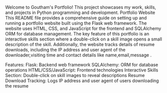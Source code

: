 Welcome to Goutham's Portfolio! This project showcases my work, skills, and projects in Python programming and development.
Portfolio Website
This README file provides a comprehensive guide on setting up and running a portfolio website built using the Flask web framework. The website uses HTML, CSS, and JavaScript for the frontend and SQLAlchemy ORM for database management. The key feature of this portfolio is an interactive skills section where a double-click on a skill image opens a small description of the skill. Additionally, the website tracks details of resume downloads, including the IP address and user agent of the downloader,visiting time and contact details like name,email,message .

Features:
Flask: Backend web framework
SQLAlchemy: ORM for database operations
HTML/CSS/JavaScript: Frontend technologies
Interactive Skills Section: Double-click on skill images to reveal descriptions
Resume Download Tracking: Logs IP address and user agent of users downloading the resume

